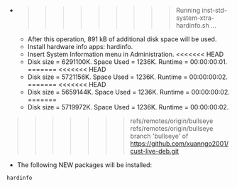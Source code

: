 * >>>>>>>>> Running inst-std-system-xtra-hardinfo.sh ...
  * After this operation, 891 kB of additional disk space will be used.
  * Install hardware info apps: hardinfo.
  * Insert System Information menu in Administration.
<<<<<<< HEAD
  * Disk size = 6291100K. Space Used = 1236K. Runtime = 00:00:00:01.
=======
<<<<<<< HEAD
  * Disk size = 5721156K. Space Used = 1236K. Runtime = 00:00:00:02.
=======
<<<<<<< HEAD
  * Disk size = 5659144K. Space Used = 1236K. Runtime = 00:00:00:02.
=======
  * Disk size = 5719972K. Space Used = 1236K. Runtime = 00:00:00:02.
>>>>>>> refs/remotes/origin/bullseye
>>>>>>> refs/remotes/origin/bullseye
>>>>>>> branch 'bullseye' of https://github.com/xuanngo2001/cust-live-deb.git
  * The following NEW packages will be installed:
  ```bash
hardinfo
  ```
